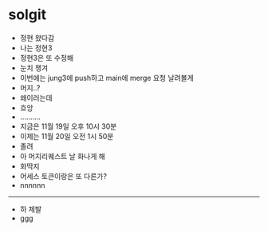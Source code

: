 # solgit

- 정현 왔다감
- 나는 정현3
- 정현3은 또 수정해
- 눈치 챙겨
- 이번에는 jung3에 push하고 main에 merge 요청 날려볼게
- 머지..?
- 왜이러는데
- 흐앙
- ..........
- 지금은 11월 19일 오후 10시 30분
- 이제는 11월 20일 오전 1시 50분
- 졸려
- 아 머지리퀘스트 날 화나게 해
- 화딱지
- 어세스 토큰이랑은 또 다른가?
- nnnnnn
-------
- 하 제발
- ggg